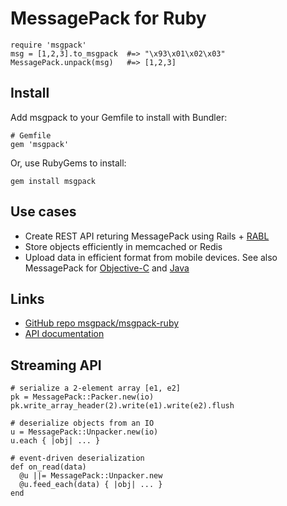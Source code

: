 # MessagePack for Ruby

```
require 'msgpack'
msg = [1,2,3].to_msgpack  #=> "\x93\x01\x02\x03"
MessagePack.unpack(msg)   #=> [1,2,3]
```

## Install

Add msgpack to your Gemfile to install with Bundler:

```
# Gemfile
gem 'msgpack'
```

Or, use RubyGems to install:

```
gem install msgpack
```

## Use cases

* Create REST API returing MessagePack using Rails + [RABL](https://github.com/nesquena/rabl)
* Store objects efficiently in memcached or Redis
* Upload data in efficient format from mobile devices. See also MessagePack for [Objective-C](https://github.com/msgpack/msgpack-objectivec) and [Java](https://github.com/msgpack/msgpack-java)

## Links

* [GitHub repo msgpack/msgpack-ruby](https://github.com/msgpack/msgpack-ruby)
* [API documentation](https://ruby.msgpack.org/)

## Streaming API

```
# serialize a 2-element array [e1, e2]
pk = MessagePack::Packer.new(io)
pk.write_array_header(2).write(e1).write(e2).flush
```

```
# deserialize objects from an IO
u = MessagePack::Unpacker.new(io)
u.each { |obj| ... }
```

```
# event-driven deserialization
def on_read(data)
  @u ||= MessagePack::Unpacker.new
  @u.feed_each(data) { |obj| ... }
end
```
